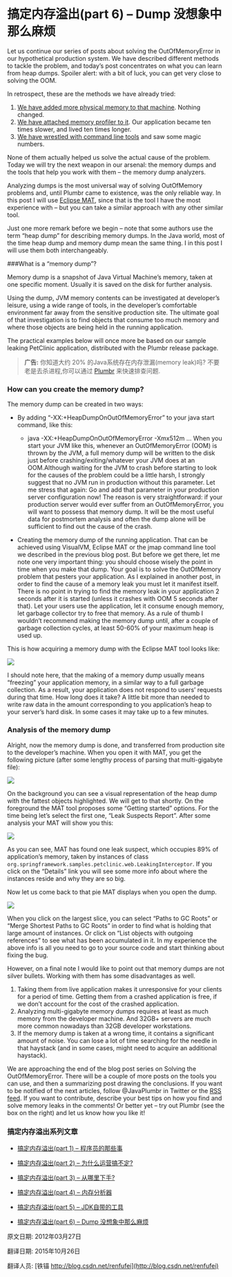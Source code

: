 搞定内存溢出(part 6) – Dump 没想象中那么麻烦
==


Let us continue our series of posts about solving the OutOfMemoryError in our hypothetical production system. We have described  different methods to tackle the problem, and today’s post concentrates on what you can learn from heap dumps. Spoiler alert: with a bit of luck, you can get very close to solving the OOM.



In retrospect, these are the methods we have already tried:



1. [We have added more physical memory to that machine](https://plumbr.eu/blog/blog/solving-outofmemoryerror-why-didnt-operations-solve-it). Nothing changed.
2. [We have attached memory profiler to it](https://plumbr.eu/blog/blog/solving-outofmemoryerror-memory-profilers). Our application became ten times slower, and lived ten times longer.
3. [We have wrestled with command line tools](https://plumbr.eu/blog/blog/solving-outofmemoryerror-jdk-tools) and saw some magic numbers.


None of them actually helped us solve the actual cause of the problem. Today we will try the next weapon in our arsenal: the memory dumps and the tools that help you work with them – the memory dump analyzers.


Analyzing dumps is the most universal way of solving OutOfMemory problems and, until Plumbr came to existence, was the only reliable way. In this post I will use [Eclipse MAT](http://www.eclipse.org/mat/), since that is the tool I have the most experience with – but you can take a similar approach with any other similar tool.


Just one more remark before we begin – note that some authors use the term “heap dump” for describing memory dumps. In the Java world, most of the time heap dump and memory dump mean the same thing. I in this post I will use them both interchangeably.


###What is a “memory dump”?


Memory dump is a snapshot of Java Virtual Machine’s memory, taken at one specific moment. Usually it is saved on the disk for further analysis.


Using the dump, JVM memory contents can be investigated at developer’s leisure, using a wide range of tools, in the developer’s comfortable environment far away from the sensitive production site. The ultimate goal of that investigation is to find objects that consume too much memory and where those objects are being held in the running application.


The practical examples below will once more be based on our sample leaking PetClinic application, distributed with the Plumbr release package.



> **广告:** 你知道大约 20% 的Java系统存在内存泄漏(memory leak)吗? 不要老是去杀进程,你可以通过 [Plumbr](https://plumbr.eu/memory-leak) 来快速排查问题.



### How can you create the memory dump?


The memory dump can be created in two ways:

- By adding “-XX:+HeapDumpOnOutOfMemoryError” to your java start command, like this:

  - java -XX:+HeapDumpOnOutOfMemoryError -Xmx512m … When you start your JVM like this, whenever an OutOfMemoryError (OOM) is thrown by the JVM,  a full memory dump will be written to the disk just before crashing/exiting/whatever your JVM does at an OOM.Although waiting for the JVM to crash before starting to look for the causes of the problem could be a little harsh, I strongly suggest that no JVM run in production without this parameter. Let me stress that again: Go and add that parameter in your production server configuration now! The reason is very straightforward: if your production server  would ever suffer from an OutOfMemoryError, you will want to possess that memory dump. It will be the most useful data for postmortem analysis and often the dump alone will be sufficient to find out the cause of the crash.

- Creating the memory dump of the running application. That can be achieved using VisualVM, Eclipse MAT or the jmap command line tool we described in the previous blog post. But before we get there, let me note one very important thing: you should choose wisely the point in time when you make that dump. Your goal is to solve the OutOfMemory problem that pesters your application. As I explained in another post, in order to find the cause of a memory leak you must let it manifest itself. There is no point in trying to find the memory leak in your application 2 seconds after it is started (unless it crashes with OOM 5 seconds after that). Let your users use the application, let it consume enough memory, let garbage collector try to free that memory. As a rule of thumb I wouldn’t recommend making the memory dump until, after a couple of garbage collection cycles, at least 50-60% of your maximum heap is used up.


This is how acquiring a memory dump with the Eclipse MAT tool looks like:


![](06_01_Screen_Shot.png)


I should note here, that the making of a memory dump usually means “freezing” your application memory, in a similar way to a full garbage collection. As a result, your application does not respond to users’ requests during that time. How long does it take? A little bit more than needed to write raw data in the amount corresponding to you application’s heap to your server’s hard disk. In some cases it may take up to a few minutes.


### Analysis of the memory dump


Alright, now the memory dump is done, and transferred from production site to the developer’s machine. When you open it with MAT, you get the following picture (after some lengthy process of parsing that multi-gigabyte file):



![](06_02_Screen_Shot.png)



On the background you can see a visual representation of the heap dump with the fattest objects highlighted. We will get to that shortly. On the foreground the MAT tool proposes some “Getting started” options. For the time being let’s select the first one, “Leak Suspects Report”. After some analysis your MAT will show you this:


![](06_03_Screen_Shot.png)



As you can see, MAT has found one leak suspect, which occupies 89% of application’s memory, taken by instances of class `org.springframework.samples.petclinic.web.LeakingInterceptor`. If you click on the “Details” link you will see some more info about where the instances reside and why they are so big.


Now let us come back to that pie MAT displays when you open the dump.


![](06_04_Screen_Shot.png)


When you click on the largest slice, you can select “Paths to GC Roots” or “Merge Shortest Paths to GC Roots” in order to find what is holding that large amount of instances. Or click on “List objects with outgoing references” to see what has been accumulated in it. In my experience the above info is all you need to go to your source code and start thinking about fixing the bug.



However, on a final note I would like to point out that memory dumps are not silver bullets. Working with them has some disadvantages as well.


1. Taking them from live application makes it unresponsive for your clients for a period of time. Getting them from a crashed application is free, if we don’t account for the cost of the crashed application.
2. Analyzing multi-gigabyte memory dumps requires at least as much memory from the developer machine. And 32GB+ servers are much more common nowadays than 32GB developer workstations.
3. If the memory dump is taken at a wrong time, it contains a significant amount of  noise. You can lose a lot of time searching for the needle in that haystack (and in some cases, might need to acquire an additional haystack).


We are approaching the end of the blog post series on Solving the OutOfMemoryError. There will be a couple of more posts on the tools you can use, and then a summarizing post drawing the conclusions. If you want to be notified of the next articles, follow @JavaPlumbr in Twitter or the [RSS feed](https://plumbr.eu/blog/blog.rss). If you want to contribute, describe your best tips on how you find and solve memory leaks in the comments! Or better yet – try out Plumbr (see the box on the right) and let us know how you like it!



### 搞定内存溢出系列文章


- [搞定内存溢出(part 1) – 程序员的那些事](01_story_of_a_developer.md)

- [搞定内存溢出(part 2) – 为什么运营搞不定?](02_why_did_not_operations_solve_it.md)

- [搞定内存溢出(part 3) – 从哪里下手?](03_where_do_you_start.md)

- [搞定内存溢出(part 4) – 内存分析器](04_memory_profilers.md)

- [搞定内存溢出(part 5) – JDK自带的工具](05_JDK_Tools.md)

- [搞定内存溢出(part 6) – Dump 没想象中那么麻烦](06_Dump_is_not_a_waste.md)



原文日期: 2012年03月27日

翻译日期: 2015年10月26日

翻译人员: [铁锚 http://blog.csdn.net/renfufei](http://blog.csdn.net/renfufei)
